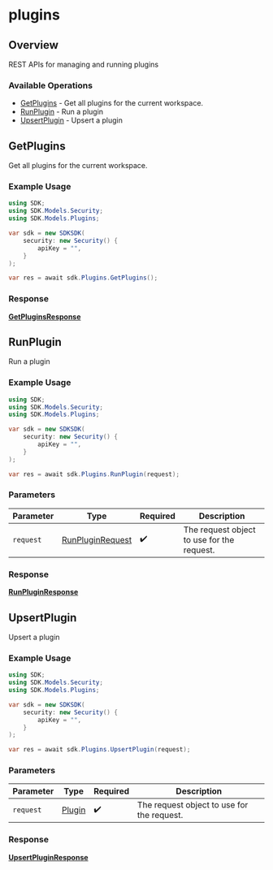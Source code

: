 # plugins

## Overview

REST APIs for managing and running plugins

### Available Operations

* [GetPlugins](#getplugins) - Get all plugins for the current workspace.
* [RunPlugin](#runplugin) - Run a plugin
* [UpsertPlugin](#upsertplugin) - Upsert a plugin

## GetPlugins

Get all plugins for the current workspace.

### Example Usage

```csharp
using SDK;
using SDK.Models.Security;
using SDK.Models.Plugins;

var sdk = new SDKSDK(
    security: new Security() {
        apiKey = "",
    }
);

var res = await sdk.Plugins.GetPlugins();
```


### Response

**[GetPluginsResponse](../../Models/Plugins/GetPluginsResponse.md)**


## RunPlugin

Run a plugin

### Example Usage

```csharp
using SDK;
using SDK.Models.Security;
using SDK.Models.Plugins;

var sdk = new SDKSDK(
    security: new Security() {
        apiKey = "",
    }
);

var res = await sdk.Plugins.RunPlugin(request);
```

### Parameters

| Parameter                                                    | Type                                                         | Required                                                     | Description                                                  |
| ------------------------------------------------------------ | ------------------------------------------------------------ | ------------------------------------------------------------ | ------------------------------------------------------------ |
| `request`                                                    | [RunPluginRequest](../../Models/Plugins/RunPluginRequest.md) | :heavy_check_mark:                                           | The request object to use for the request.                   |


### Response

**[RunPluginResponse](../../Models/Plugins/RunPluginResponse.md)**


## UpsertPlugin

Upsert a plugin

### Example Usage

```csharp
using SDK;
using SDK.Models.Security;
using SDK.Models.Plugins;

var sdk = new SDKSDK(
    security: new Security() {
        apiKey = "",
    }
);

var res = await sdk.Plugins.UpsertPlugin(request);
```

### Parameters

| Parameter                                  | Type                                       | Required                                   | Description                                |
| ------------------------------------------ | ------------------------------------------ | ------------------------------------------ | ------------------------------------------ |
| `request`                                  | [Plugin](../../Models/Shared/Plugin.md)    | :heavy_check_mark:                         | The request object to use for the request. |


### Response

**[UpsertPluginResponse](../../Models/Plugins/UpsertPluginResponse.md)**

